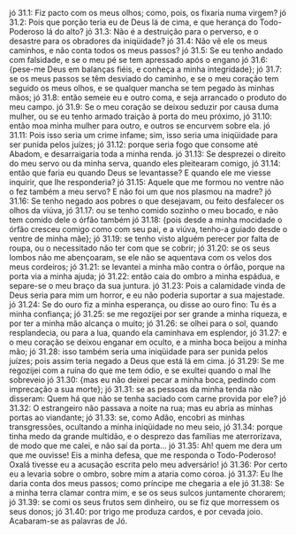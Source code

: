 jó 31.1: Fiz pacto com os meus olhos; como, pois, os fixaria numa virgem?
jó 31.2: Pois que porção teria eu de Deus lá de cima, e que herança do Todo-Poderoso lá do alto?
jó 31.3: Não é a destruição para o perverso, e o desastre para os obradores da iniqüidade?
jó 31.4: Não vê ele os meus caminhos, e não conta todos os meus passos?
jó 31.5: Se eu tenho andado com falsidade, e se o meu pé se tem apressado após o engano
jó 31.6: {pese-me Deus em balanças fiéis, e conheça a minha integridade};
jó 31.7: se os meus passos se têm desviado do caminho, e se o meu coração tem seguido os meus olhos, e se qualquer mancha se tem pegado às minhas mãos;
jó 31.8: então semeie eu e outro coma, e seja arrancado o produto do meu campo.
jó 31.9: Se o meu coração se deixou seduzir por causa duma mulher, ou se eu tenho armado traição à porta do meu próximo,
jó 31.10: então moa minha mulher para outro, e outros se encurvem sobre ela.
jó 31.11: Pois isso seria um crime infame; sim, isso seria uma iniqüidade para ser punida pelos juízes;
jó 31.12: porque seria fogo que consome até Abadom, e desarraigaria toda a minha renda.
jó 31.13: Se desprezei o direito do meu servo ou da minha serva, quando eles pleitearam comigo,
jó 31.14: então que faria eu quando Deus se levantasse? E quando ele me viesse inquirir, que lhe responderia?
jó 31.15: Aquele que me formou no ventre não o fez também a meu servo? E não foi um que nos plasmou na madre?
jó 31.16: Se tenho negado aos pobres o que desejavam, ou feito desfalecer os olhos da viúva,
jó 31.17: ou se tenho comido sozinho o meu bocado, e não tem comido dele o órfão também
jó 31.18: {pois desde a minha mocidade o órfão cresceu comigo como com seu pai, e a viúva, tenho-a guiado desde o ventre de minha mãe};
jó 31.19: se tenho visto alguém perecer por falta de roupa, ou o necessitado não ter com que se cobrir;
jó 31.20: se os seus lombos não me abençoaram, se ele não se aquentava com os velos dos meus cordeiros;
jó 31.21: se levantei a minha mão contra o órfão, porque na porta via a minha ajuda;
jó 31.22: então caia do ombro a minha espádua, e separe-se o meu braço da sua juntura.
jó 31.23: Pois a calamidade vinda de Deus seria para mim um horror, e eu não poderia suportar a sua majestade.
jó 31.24: Se do ouro fiz a minha esperança, ou disse ao ouro fino: Tu és a minha confiança;
jó 31.25: se me regozijei por ser grande a minha riqueza, e por ter a minha mão alcança o muito;
jó 31.26: se olhei para o sol, quando resplandecia, ou para a lua, quando ela caminhava em esplendor,
jó 31.27: e o meu coração se deixou enganar em oculto, e a minha boca beijou a minha mão;
jó 31.28: isso também seria uma iniqüidade para ser punida pelos juízes; pois assim teria negado a Deus que está lá em cima.
jó 31.29: Se me regozijei com a ruína do que me tem ódio, e se exultei quando o mal lhe sobreveio
jó 31.30: {mas eu não deixei pecar a minha boca, pedindo com imprecação a sua morte};
jó 31.31: se as pessoas da minha tenda não disseram: Quem há que não se tenha saciado com carne provida por ele?
jó 31.32: O estrangeiro não passava a noite na rua; mas eu abria as minhas portas ao viandante;
jó 31.33: se, como Adão, encobri as minhas transgressões, ocultando a minha iniqüidade no meu seio,
jó 31.34: porque tinha medo da grande multidão, e o desprezo das famílias me aterrorizava, de modo que me calei, e não saí da porta...
jó 31.35: Ah! quem me dera um que me ouvisse! Eis a minha defesa, que me responda o Todo-Poderoso! Oxalá tivesse eu a acusação escrita pelo meu adversário!
jó 31.36: Por certo eu a levaria sobre o ombro, sobre mim a ataria como coroa.
jó 31.37: Eu lhe daria conta dos meus passos; como príncipe me chegaria a ele
jó 31.38: Se a minha terra clamar contra mim, e se os seus sulcos juntamente chorarem;
jó 31.39: se comi os seus frutos sem dinheiro, ou se fiz que morressem os seus donos;
jó 31.40: por trigo me produza cardos, e por cevada joio. Acabaram-se as palavras de Jó.
